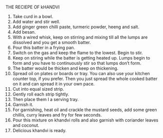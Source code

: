 THE RECIEPE OF kHANDVI

1.	Take curd in a bowl.
2.	Add water and stir well.
3.	Add ginger green chilli paste, turmeric powder, heeng and salt.
4.	Add besan.
5.	With a wired whisk, keep on stirring and mixing till all the lumps are dissolved and you get a smooth batter.
6.	Pour this batter in a frying pan.
7.	Switch on the gas and keep the flame to the lowest. Begin to stir.
8.	Keep on stiring while the batter is getting heated up. Lumps begin to form and you have to continuously stir so that lumps don’t form. 
9.	The batter would be thicken and keep on thickening.
10.	Spread oil on plates or boards or tray. You can also use your kitchen counter top, if you prefer. Then you just spread the whole cooked batter on it and can spread it in your own pace.
11.	Cut into equal sized strip.
12.	Gently roll each strip tightly.
13.	Then place them I a serving tray.
14.	Garnish it.
15.	For garnishing, heat oil and crackle the mustard seeds, add some green chillis, curry leaves and fry for few seconds.
16.	Pour this mixture on khandvi rolls and also garnish with coriander leaves and coconut.
17.	Delicious khandvi is ready. 
